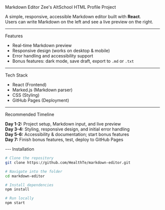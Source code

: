 Markdown Editor
Zee's AltSchool HTML Profile Project


A simple, responsive, accessible Markdown editor built with **React**.  
Users can write Markdown on the left and see a live preview on the right.

---

 Features
- Real-time Markdown preview
- Responsive design (works on desktop & mobile)
- Error handling and accessibility support
- Bonus features: dark mode, save draft, export to `.md` or `.txt`

---

Tech Stack
- React (Frontend)
- Marked.js (Markdown parser)
- CSS (Styling)
- GitHub Pages (Deployment)

---
 Recommended Timeline

**Day 1-2:** Project setup, Markdown input, and live preview  
**Day 3-4:** Styling, responsive design, and initial error handling  
**Day 5-6:** Accessibility & documentation; start bonus features  
**Day 7:** Finish bonus features, test, deploy to GitHub Pages  

--- Installation

```bash
# Clone the repository
git clone https://github.com/HealthTe/markdown-editor.git

# Navigate into the folder
cd markdown-editor

# Install dependencies
npm install

# Run locally
npm start

